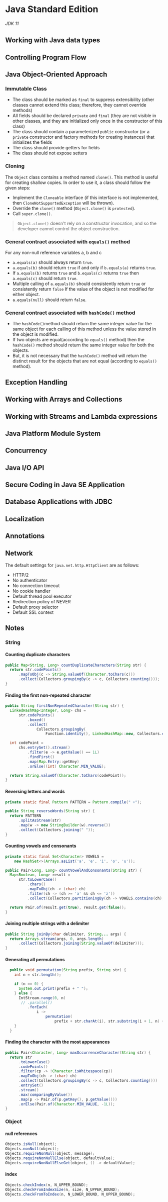 # Java Standard Edition

###### JDK 11

## Working with Java data types



## Controlling Program Flow



## Java Object-Oriented Approach

### Immutable Class

- The class should be marked as `final` to suppress extensibility (other classes cannot extend this class; therefore, they cannot override methods)
- All fields should be declared `private` and `final` (they are not visible in other classes, and they are initialized only once in the constructor of this class)
- The class should contain a parameterized `public` constructor (or a `private` constructor and factory methods for creating instances) that initializes the fields
- The class should provide getters for fields
- The class should not expose setters

### Cloning

The `Object` class contains a method named `clone()`. This method is useful for creating shallow copies. In order to use it, a class should follow the given steps:

- Implement the `Cloneable` interface (if this interface is not implemented, then `CloneNotSupportedException` will be thrown).
- Override the `clone()` method (`Object.clone()` is `protected`).
- Call `super.clone()`.

>  `Object.clone()` doesn't rely on a constructor invocation, and so the developer cannot control the object construction.

### General contract associated with `equals()` method

For any non-null reference variables a, b and c

- `a.equals(a)` should always return `true`.
- `a.equals(b)` should return `true` if and only if `b.equals(a)` returns `true`.
- If `a.equals(b)` returns `true` and `b.equals(c)` returns `true` then `a.equals(c)` should return `true`.
- Multiple calling of `a.equals(b)` should consistently return `true` or consistently return `false` If the value of the object is not modified for either object.
- `a.equals(null)` should return `false`.



### General contract associated with `hashCode()` method

- The `hashCode()`method should return the same integer value for the same object for each calling of this method unless the value stored in the object is modified.
- If two objects are equal(according to `equals()` method) then the `hashCode()` method should return the same integer value for both the objects.
- But, it is not necessary that the `hashCode()` method will return the distinct result for the objects that are not equal (according to `equals()` method).

## Exception Handling



## Working with Arrays and Collections



## Working with Streams and Lambda expressions



## Java Platform Module System



## Concurrency



## Java I/O API



## Secure Coding in Java SE Application



## Database Applications with JDBC



## Localization



## Annotations



## Network

The default settings for `java.net.http.HttpClient` are as follows:

- HTTP/2
- No authenticator
- No connection timeout
- No cookie handler
- Default thread pool executor
- Redirection policy of NEVER
- Default proxy selector
- Default SSL context

## Notes

### String

#### Counting duplicate characters

```java
public Map<String, Long> countDuplicateCharacters(String str) {
  return str.codePoints()
      .mapToObj(c -> String.valueOf(Character.toChars(c)))
      .collect(Collectors.groupingBy(c -> c, Collectors.counting()));
}
```

#### Finding the first non-repeated character

```java
public String firstNonRepeatedCharacter(String str) {
  LinkedHashMap<Integer, Long> chs =
      str.codePoints()
          .boxed()
          .collect(
              Collectors.groupingBy(
                  Function.identity(), LinkedHashMap::new, Collectors.counting()));

  int codePoint =
      chs.entrySet().stream()
          .filter(e -> e.getValue() == 1L)
          .findFirst()
          .map(Map.Entry::getKey)
          .orElse((int) Character.MIN_VALUE);

  return String.valueOf(Character.toChars(codePoint));
}
```

#### Reversing letters and words

```java
private static final Pattern PATTERN = Pattern.compile(" +");

public String reverseWords(String str) {
  return PATTERN
      .splitAsStream(str)
      .map(w -> new StringBuilder(w).reverse())
      .collect(Collectors.joining(" "));
}
```

#### Counting vowels and consonants

```java
private static final Set<Character> VOWELS =
    new HashSet<>(Arrays.asList('a', 'e', 'i', 'o', 'u'));

public Pair<Long, Long> countVowelAndConsonants(String str) {
  Map<Boolean, Long> result =
      str.toLowerCase()
          .chars()
          .mapToObj(ch -> (char) ch)
          .filter(ch -> (ch >= 'a' && ch <= 'z'))
          .collect(Collectors.partitioningBy(ch -> VOWELS.contains(ch), Collectors.counting()));

  return Pair.of(result.get(true), result.get(false));
}
```

#### Joining multiple strings with a delimiter

```java
public String joinBy(char delimiter, String... args) {
  return Arrays.stream(args, 0, args.length)
      .collect(Collectors.joining(String.valueOf(delimiter)));
}
```

#### Generating all permutations

```java
  public void permutation(String prefix, String str) {
    int n = str.length();

    if (n == 0) {
      System.out.print(prefix + " ");
    } else {
      IntStream.range(0, n)
       // .parallel()
          .forEach(
              i ->
                  permutation(
                      prefix + str.charAt(i), str.substring(i + 1, n) + str.substring(0, i)));
    }
  }
```

#### Finding the character with the most appearances

```java
public Pair<Character, Long> maxOccurrenceCharacter(String str) {
  return str
      .toLowerCase()
      .codePoints()
      .filter(cp -> !Character.isWhitespace(cp))
      .mapToObj(ch -> (char) ch)
      .collect(Collectors.groupingBy(c -> c, Collectors.counting()))
      .entrySet()
      .stream()
      .max(comparingByValue())
      .map(p -> Pair.of(p.getKey(), p.getValue()))
      .orElse(Pair.of(Character.MIN_VALUE, -1L));
}
```

### Object

#### null references

```java
Objects.isNull(object);
Objects.nonNull(object);
Objects.requireNonNull(object, message);
Objects.requireNonNullElse(object, defaultValue);
Objects.requireNonNullElseGet(object, () -> defaultValue);
```

#### index

```java
Objects.checkIndex(n, N_UPPER_BOUND);
Objects.checkFromIndexSize(n, size, N_UPPER_BOUND);
Objects.checkFromToIndex(n, N_LOWER_BOUND, N_UPPER_BOUND);
```

